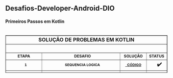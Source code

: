 ## Desafios-Developer-Android-DIO
#### Primeiros Passos em Kotlin

<pre class="line-numbers  language-markup" title="Double click to select all"><code class="  language-markup"></code></pre>
<table style="border-collapse: collapse; width: 100.803%; height: 118px;" border="1">
<tbody>
<tr style="height: 18px;">
<td style="width: 109.337%; height: 18px; text-align: center;" colspan="4"><strong style="font-size: 16px;">SOLU&Ccedil;&Atilde;O DE PROBLEMAS EM KOTLIN</strong></td>
</tr>
<tr style="height: 10px;">
<td style="width: 109.337%; height: 10px;" colspan="4">&nbsp;</td>
</tr>
<tr style="height: 18px;">
<td style="width: 25%; height: 18px; text-align: center;"><strong style="font-size: 12px;">ETAPA</strong></td>
<td style="width: 56.1245%; height: 18px; text-align: center;"><strong style="font-size: 12px;">&nbsp;&nbsp;&nbsp;DESAFIO</strong></td>
<td style="width: 11.2066%; height: 18px; text-align: center;"><strong style="font-size: 12px;">&nbsp;SOLU&Ccedil;&Atilde;O&nbsp;</strong></td>
<td style="width: 17.0063%; height: 18px; text-align: center;"><strong style="font-size: 12px;">STATUS</strong></td>
</tr>
<tr style="height: 18px;">
<td style="width: 25%; height: 18px; text-align: center;"><strong style="font-size: 11px;">&nbsp;&nbsp;&nbsp;&nbsp;1</strong></td>
<td style="width: 56.1245%; height: 18px; text-align: center;"><strong style="font-size: 11px;">&nbsp; &nbsp;SEQUENCIA LOGICA</strong></td>
<td style="width: 11.2066%; height: 18px; text-align: center;"><a href="https://github.com/Padawan-ObiWan-Kenobi/Desafios-Developer-Android-DIO/blob/main/Primeiros-Passos-Kotlin/Desafios/Sequ&ecirc;ncia-L&oacute;gica/Solu&ccedil;&atilde;o-Exerc&iacute;cio1.kt" target="_blank"><strong style="font-size: 11px;">&nbsp;&nbsp;C&Oacute;DIGO</strong></a></td>
<td style="width: 17.0063%; height: 18px; text-align: center;"><strong>&nbsp;&nbsp;&nbsp;&nbsp;✔️</strong></td>
</tr>
<tr style="height: 18px;">
<td style="width: 25%; height: 18px; text-align: center;"><strong style="font-size: 11px;">&nbsp;&nbsp;&nbsp;&nbsp;2</strong></td>
<td style="width: 56.1245%; height: 18px; text-align: center;"><strong style="font-size: 11px;">&nbsp; &nbsp;MDC - FIGURINHAS</strong></td>
<td style="width: 11.2066%; height: 18px; text-align: center;"><a href="https://github.com/Padawan-ObiWan-Kenobi/Desafios-Developer-Android-DIO/blob/main/Primeiros-Passos-Kotlin/Desafios/MDC-Figurinhas/Solu&ccedil;&atilde;o-Exerc&iacute;cio2.kt" target="_blank"><strong style="font-size: 11px;">&nbsp;&nbsp;C&Oacute;DIGO</strong></a></td>
<td style="width: 17.0063%; height: 18px; text-align: center;"><strong>&nbsp;&nbsp;&nbsp;&nbsp;✔️</strong></td>
</tr>
<tr style="height: 18px;">
<td style="width: 25%; height: 18px; text-align: center;"><strong style="font-size: 11px;">&nbsp;&nbsp;&nbsp;&nbsp;3</strong></td>
<td style="width: 56.1245%; height: 18px; text-align: center;"><strong style="font-size: 11px;">&nbsp; &nbsp;TAXA DE IMPOSTO DE RENDA</strong></td>
<td style="width: 11.2066%; height: 18px; text-align: center;"><a href="https://github.com/Padawan-ObiWan-Kenobi/Desafios-Developer-Android-DIO/blob/main/Primeiros-Passos-Kotlin/Desafios/Taxa%20Imposto%20de%20Renda/Solu&ccedil;&atilde;o-Exerc&iacute;cio3.kt" target="_blank"><strong style="font-size: 11px;">&nbsp;&nbsp;C&Oacute;DIGO</strong></a></td>
<td style="width: 17.0063%; height: 18px; text-align: center;"><strong>&nbsp;&nbsp;&nbsp;&nbsp;✔️</strong></td>
</tr>
<tr style="height: 18px;">
<td style="width: 25%; height: 18px;">&nbsp;</td>
<td style="width: 56.1245%; height: 18px;">&nbsp;</td>
<td style="width: 11.2066%; height: 18px;">&nbsp;</td>
<td style="width: 17.0063%; height: 18px;">&nbsp;</td>
</tr>
</tbody>
</table>
<pre class="line-numbers  language-markup" title="Double click to select all"><code id="result-code" class="  language-markup"></code></pre>
